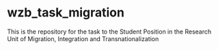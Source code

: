 # wzb_task_migration
This is the repository for the task to the Student Position in the Research Unit of Migration, Integration and Transnationalization
